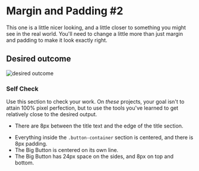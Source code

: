 # Margin and Padding #2

This one is a little nicer looking, and a little closer to something you might see in the real world. You'll need to change a little more than just margin and padding to make it look exactly right.

## Desired outcome

![desired outcome](./desired-outcome.png)

### Self Check

Use this section to check your work. On _these_ projects, your goal isn't to attain 100% pixel perfection, but to use the tools you've learned to get relatively close to the desired output.

<!-- - There is 8px between the edge of the card and its content (the blue sections). -->

<!-- - There is an 8px gap between each of the blue sections inside the card. -->
<!-- - The title of the card uses a 16px font. -->

- There are 8px between the title text and the edge of the title section.
<!-- - The content section has 16px space on the top and bottom, and 8px on either side. -->
- Everything inside the `.button-container` section is centered, and there is 8px padding.
- The Big Button is centered on its own line.
- The Big Button has 24px space on the sides, and 8px on top and bottom.
